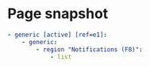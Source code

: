 # Page snapshot

```yaml
- generic [active] [ref=e1]:
    - generic:
        - region "Notifications (F8)":
            - list
```
